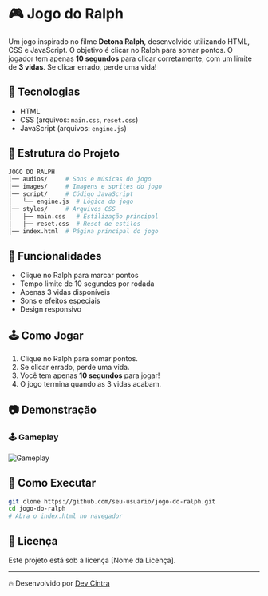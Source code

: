 # 🎮 Jogo do Ralph  

Um jogo inspirado no filme **Detona Ralph**, desenvolvido utilizando HTML, CSS e JavaScript. O objetivo é clicar no Ralph para somar pontos. O jogador tem apenas **10 segundos** para clicar corretamente, com um limite de **3 vidas**. Se clicar errado, perde uma vida!  

## 🚀 Tecnologias  

- HTML  
- CSS (arquivos: `main.css`, `reset.css`)  
- JavaScript (arquivos: `engine.js`)  

## 📂 Estrutura do Projeto  

```bash
JOGO DO RALPH
│── audios/     # Sons e músicas do jogo
│── images/     # Imagens e sprites do jogo
│── script/     # Código JavaScript
│   └── engine.js  # Lógica do jogo
│── styles/     # Arquivos CSS
│   ├── main.css   # Estilização principal
│   ├── reset.css  # Reset de estilos
│── index.html  # Página principal do jogo
```

## 📌 Funcionalidades  

- Clique no Ralph para marcar pontos  
- Tempo limite de 10 segundos por rodada  
- Apenas 3 vidas disponíveis  
- Sons e efeitos especiais  
- Design responsivo  

## 🕹 Como Jogar  

1. Clique no Ralph para somar pontos.  
2. Se clicar errado, perde uma vida.  
3. Você tem apenas **10 segundos** para jogar!  
4. O jogo termina quando as 3 vidas acabam.  

## 📷 Demonstração  

### 🕹 Gameplay  
![Gameplay](https://github.com/devcintra/Jogo-Detona-Ralph/blob/main/images/screenshot.png.png)  
 

## 📂 Como Executar  

```bash
git clone https://github.com/seu-usuario/jogo-do-ralph.git
cd jogo-do-ralph
# Abra o index.html no navegador
```

## 📜 Licença  

Este projeto está sob a licença [Nome da Licença].  

---

🔥 Desenvolvido por [Dev Cintra](https://github.com/devcintra)  
